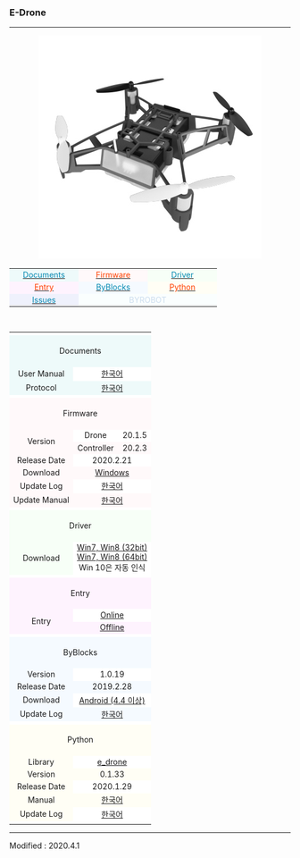 ### E-Drone

---

<style>

td.documents { background: #EEFAFA !important; }
td.firmware  { background: #FFF9FA !important; }
td.driver    { background: #F7FFF7 !important; }
td.entry     { background: #FEF3FE !important; }
td.byblocks  { background: #F5FAFF !important; }
td.python    { background: #FFFEF5 !important; }
td.issues    { background: #EFF1FC !important; }
td.byrobot   { background: #FAFEFE !important; }
td.white     { background: #FFFFFF !important; }
td.space     { background: #FFFFFF !important; }

span.documents { color: #0489B1; }
span.firmware  { color: #FF4000; }
span.driver    { color: #0489B1; }
span.entry     { color: #FF4000; }
span.byblocks  { color: #0489B1; }
span.python    { color: #FF4000; }
span.issues    { color: #0489B1; }
span.byrobot   { color: #CCDDEE; }

</style>

<div align="center">
    <img src="/assets/images/products/e_drone.jpg" alt="e_drone">
    <table style="padding: 0px 0px 0px 0px;">
        <tr>
            <td width="110" class="documents"><a href="#Documents"><span class="documents"><div align="center">Documents</div></span></a></td>
            <td width="110" class="firmware"><a href="#Firmware"><span class="firmware"><div align="center">Firmware</div></span></a></td>
            <td width="110" class="driver"><a href="#Driver"><span class="driver"><div align="center">Driver</div></span></a></td>
        </tr>
        <tr>
            <td width="110" class="entry"><a href="#Entry"><span class="entry"><div align="center">Entry</div></span></a></td>
            <td width="110" class="byblocks"><a href="#ByBlocks"><span class="byblocks"><div align="center">ByBlocks</div></span></a></td>
            <td width="110" class="python"><a href="#Python"><span class="python"><div align="center">Python</div></span></a></td>
        </tr>
        <tr>
            <td width="110" class="issues"><a href="https://github.com/BYROBOT/drone4/issues/" target="_blank"><span class="issues"><div align="center">Issues</div></span></a></td>
            <td width="110" class="byrobot" colspan="2"><span class="byrobot"><div align="center">BYROBOT</div></span></td>
        </tr>
    </table>
    <br>
    <table>
        <!-- Documents -->
        <tr><td colspan="3" class="space"></td></tr>
        <tr>
            <td colspan="3" class="documents"><div align="center"><a name="Documents"></a>&nbsp;<br>Documents<br>&nbsp;</div></td>
        </tr>
        <tr>
            <td class="documents"><div align="center">User Manual</div></td>
            <td colspan="2" class="white"><div align="center"><a href="/documents/kr/products/e_drone/manual/user/">한국어</a></div></td>
        </tr>
        <tr>
            <td class="documents"><div align="center">Protocol</div></td>
            <td colspan="2" class="documents"><div align="center"><a href="/documents/kr/products/e_drone/protocol/">한국어</a></div></td>
        </tr>
        <!-- Firmware -->
        <tr><td colspan="3" class="space"></td></tr>
        <tr>
            <td colspan="3" class="firmware"><div align="center"><a name="Firmware"></a>&nbsp;<br>Firmware<br>&nbsp;</div></td>
        </tr>
        <tr>
            <td rowspan="2" class="firmware"><div align="center">Version</div></td>
            <td class="white"><div align="center">Drone</div></td>
            <td class="white"><div align="center">20.1.5</div></td>
        </tr>
        <tr>
            <td class="firmware"><div align="center">Controller</div></td>
            <td class="firmware"><div align="center">20.2.3</div></td>
        </tr>
        <tr>
            <td class="firmware"><div align="center">Release Date</div></td>
            <td colspan="2" class="white"><div align="center">2020.2.21</div></td>
        </tr>
        <tr>
            <td class="firmware"><div align="center">Download</div></td>
            <td colspan="2" class="firmware"><div align="center"><a href="https://drive.google.com/open?id=1XGGLOtHK6IWEacHwPjnZZggVdvRKoAU1" target="_blank">Windows</a></div></td>
        </tr>
        <tr>
            <td class="firmware"><div align="center">Update Log</div></td>
            <td colspan="2" class="white"><div align="center"><a href="/documents/kr/products/e_drone/log/updates/firmware/">한국어</a></div></td>
        </tr>
        <tr>
            <td class="firmware"><div align="center">Update Manual</div></td>
            <td colspan="2" class="firmware">
                <div align="center">
                    <a href="/documents/kr/products/e_drone/manual/update/drone4autoupdaterlight/">한국어</a>
                </div>
            </td>
        </tr>
        <!-- Driver -->
        <tr><td colspan="3" class="space"></td></tr>
        <tr>
            <td colspan="3" class="driver"><div align="center"><a name="Driver"></a>&nbsp;<br>Driver<br>&nbsp;</div></td>
        </tr>
        <tr>
            <td class="driver">
                <div align="center">Download</div>
            </td>
            <td colspan="2" class="white">
                <div align="center"><a href="https://drive.google.com/open?id=1HisAPi3nipnnyuFklNXiKn46cV_5P0iy" target="_blank">Win7, Win8 (32bit)</a></div>
                <div align="center"><a href="https://drive.google.com/open?id=1Cm7fIt9XAi-dUNnqxVblNriL8oVfqekg" target="_blank">Win7, Win8 (64bit)</a></div>
                <div align="center">Win 10은 자동 인식</div>
            </td>
        </tr>
        <!-- Entry -->
        <tr><td colspan="3" class="space"></td></tr>
        <tr>
            <td colspan="3" class="entry"><div align="center"><a name="Entry"></a>&nbsp;<br>Entry<br>&nbsp;</div></td>
        </tr>
        <tr>
            <td rowspan="2" class="entry"><div align="center">Entry</div></td>
            <td colspan="2" class="white"><div align="center"><a href="https://playentry.org/" target="_blank">Online</a></div></td>
        </tr>
        <tr>
            <td colspan="2" class="entry"><div align="center"><a href="https://playentry.org/#!/offlineEditor" target="_blank">Offline</a></div></td>
        </tr>
        <!-- ByBlocks -->
        <tr><td colspan="3" class="white"></td></tr>
        <tr>
            <td colspan="3" class="byblocks"><div align="center"><a name="ByBlocks"></a>&nbsp;<br>ByBlocks<br>&nbsp;</div></td>
        </tr>
        <tr>
            <td class="byblocks"><div align="center">Version</div></td>
            <td colspan="2" class="white"><div align="center">1.0.19</div></td>
        </tr>
        <tr>
            <td class="byblocks"><div align="center">Release Date</div></td>
            <td colspan="2" class="byblocks"><div align="center">2019.2.28</div></td>
        </tr>
        <tr>
            <td class="byblocks">
                <div align="center">Download</div>
            </td>
            <td colspan="2" class="white">
                <div align="center"><a href="https://s3.ap-northeast-2.amazonaws.com/byrobot/byblocks-edrone_1.0.19.apk" target="_blank">Android (4.4 이상)</a></div>
            </td>
        </tr>
        <tr>
            <td class="byblocks"><div align="center">Update Log</div></td>
            <td colspan="2" class="byblocks"><div align="center"><a href="/documents/kr/products/e_drone/log/updates/byblocks/">한국어</a></div></td>
        </tr>
        <!-- Python -->
        <tr><td colspan="3" class="space"></td></tr>
        <tr>
            <td colspan="3" class="python"><div align="center"><a name="Python"></a>&nbsp;<br>Python<br>&nbsp;</div></td>
        </tr>
        <tr>
            <td class="python"><div align="center">Library</div></td>
            <td colspan="2" class="white"><div align="center"><a href="https://pypi.org/project/e-drone/" target="_blank">e_drone</a></div></td>
        </tr>
        <tr>
            <td class="python"><div align="center">Version</div></td>
            <td colspan="2" class="python"><div align="center">0.1.33</div></td>
        </tr>
        <tr>
            <td class="python"><div align="center">Release Date</div></td>
            <td colspan="2" class="white"><div align="center">2020.1.29</div></td>
        </tr>
        <tr>
            <td class="python"><div align="center">Manual</div></td>
            <td colspan="2" class="python"><div align="center"><a href="/documents/kr/products/e_drone/library/python/e_drone/">한국어</a></div></td>
        </tr>
        <tr>
            <td class="python"><div align="center">Update Log</div></td>
            <td colspan="2" class="white"><div align="center"><a href="/documents/kr/products/e_drone/log/updates/python/">한국어</a></div></td>
        </tr>
        <tr><td colspan="3" class="white"></td></tr>
    </table>
</div>

---

Modified : 2020.4.1
